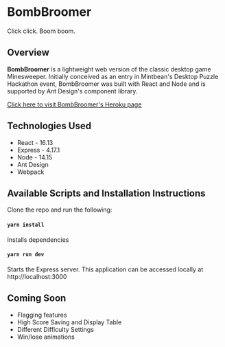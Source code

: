 # BombBroomer

Click click. Boom boom.

## Overview

<b>BombBroomer</b> is a lightweight web version of the classic desktop game Minesweeper. Initially conceived as an entry in Mintbean's Desktop Puzzle Hackathon event, BombBroomer was built with React and Node and is supported by Ant Design's component library.

[Click here to visit BombBroomer's Heroku page](https://minesweeper-mintbean.herokuapp.com/)

## Technologies Used

- React - 16.13
- Express - 4.17.1
- Node - 14.15
- Ant Design
- Webpack

## Available Scripts and Installation Instructions

Clone the repo and run the following:

#### `yarn install`

Installs dependencies

#### `yarn run dev`

Starts the Express server. This application can be accessed locally at http://localhost:3000

## Coming Soon

- Flagging features
- High Score Saving and Display Table
- Different Difficulty Settings
- Win/lose animations
